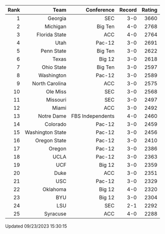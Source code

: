 | Rank  | Team                 | Conference           | Record   | Rating |
| ---:  | ---:                 | ---:                 | ---:     | ---:   |
| 1     | Georgia              | SEC                  | 3-0      | 3660   |
| 2     | Michigan             | Big Ten              | 4-0      | 2768   |
| 3     | Florida State        | ACC                  | 4-0      | 2764   |
| 4     | Utah                 | Pac-12               | 3-0      | 2691   |
| 5     | Penn State           | Big Ten              | 3-0      | 2622   |
| 6     | Texas                | Big 12               | 3-0      | 2618   |
| 7     | Ohio State           | Big Ten              | 3-0      | 2597   |
| 8     | Washington           | Pac-12               | 3-0      | 2589   |
| 9     | North Carolina       | ACC                  | 3-0      | 2575   |
| 10    | Ole Miss             | SEC                  | 3-0      | 2568   |
| 11    | Missouri             | SEC                  | 3-0      | 2497   |
| 12    | Miami                | ACC                  | 3-0      | 2492   |
| 13    | Notre Dame           | FBS Independents     | 4-0      | 2460   |
| 14    | Colorado             | Pac-12               | 3-0      | 2459   |
| 15    | Washington State     | Pac-12               | 3-0      | 2456   |
| 16    | Oregon State         | Pac-12               | 3-0      | 2410   |
| 17    | Oregon               | Pac-12               | 3-0      | 2386   |
| 18    | UCLA                 | Pac-12               | 3-0      | 2363   |
| 19    | UCF                  | Big 12               | 3-0      | 2359   |
| 20    | Duke                 | ACC                  | 3-0      | 2351   |
| 21    | USC                  | Pac-12               | 3-0      | 2329   |
| 22    | Oklahoma             | Big 12               | 4-0      | 2320   |
| 23    | BYU                  | Big 12               | 3-0      | 2304   |
| 24    | LSU                  | SEC                  | 2-1      | 2292   |
| 25    | Syracuse             | ACC                  | 4-0      | 2288   |

Updated 09/23/2023 15:30:15

